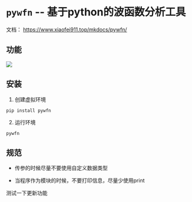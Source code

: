 # `pywfn` -- 基于python的波函数分析工具

文档： https://www.xiaofei911.top/mkdocs/pywfn/

## 功能
![](./pywfn.png)

## 安装
1. 创建虚拟环境
```
pip install pywfn
```
2. 运行环境
```
pywfn
```


## 规范
- 传参的时候尽量不要使用自定义数据类型

- 当程序作为模块的时候，不要打印信息，尽量少使用print

测试一下更新功能
